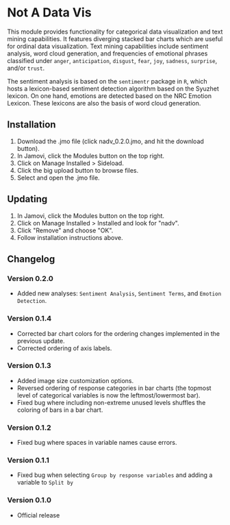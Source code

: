 # Not A Data Vis

This module provides functionality for categorical data visualization and text mining capabilities. It features diverging stacked bar charts which are useful for ordinal data visualization. Text mining capabilities include sentiment analysis, word cloud generation, and frequencies of emotional phrases classified under `anger`, `anticipation`, `disgust`, `fear`, `joy`, `sadness`, `surprise`, and/or `trust`.

The sentiment analysis is based on the `sentimentr` package in `R`, which hosts a lexicon-based sentiment detection algorithm based on the Syuzhet lexicon. On one hand, emotions are detected based on the NRC Emotion Lexicon. These lexicons are also the basis of word cloud generation.

## Installation

1. Download the .jmo file (click nadv_0.2.0.jmo, and hit the download button).
2. In Jamovi, click the Modules button on the top right.
3. Click on Manage Installed > Sideload.
4. Click the big upload button to browse files.
5. Select and open the .jmo file.

## Updating

1. In Jamovi, click the Modules button on the top right.
2. Click on Manage Installed > Installed and look for "nadv".
3. Click "Remove" and choose "OK".
4. Follow installation instructions above.

## Changelog

### Version 0.2.0

- Added new analyses: `Sentiment Analysis`, `Sentiment Terms`, and `Emotion Detection`.

### Version 0.1.4

- Corrected bar chart colors for the ordering changes implemented in the previous update.
- Corrected ordering of axis labels.

### Version 0.1.3

- Added image size customization options.
- Reversed ordering of response categories in bar charts (the topmost level of categorical variables is now the leftmost/lowermost bar).
- Fixed bug where including non-extreme unused levels shuffles the coloring of bars in a bar chart.

### Version 0.1.2

- Fixed bug where spaces in variable names cause errors.

### Version 0.1.1
- Fixed bug when selecting `Group by response variables` and adding a variable to `Split by`

### Version 0.1.0
- Official release